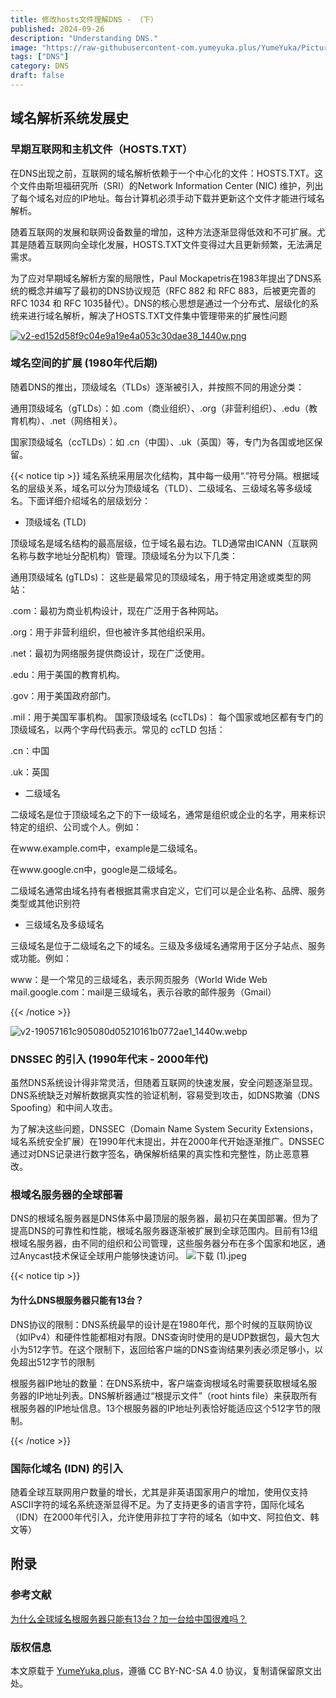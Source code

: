 ```yaml
---
title: 修改hosts文件理解DNS - （下）
published: 2024-09-26
description: "Understanding DNS."
image: "https://raw-githubusercontent-com.yumeyuka.plus/YumeYuka/PictureBed/Yume/2025/07/1751824445398.webp"
tags: ["DNS"]
category: DNS
draft: false
---
```



## 域名解析系统发展史

### 早期互联网和主机文件（HOSTS.TXT）

在DNS出现之前，互联网的域名解析依赖于一个中心化的文件：HOSTS.TXT。这个文件由斯坦福研究所（SRI）的Network Information Center (NIC) 维护，列出了每个域名对应的IP地址。每台计算机必须手动下载并更新这个文件才能进行域名解析。

随着互联网的发展和联网设备数量的增加，这种方法逐渐显得低效和不可扩展。尤其是随着互联网向全球化发展，HOSTS.TXT文件变得过大且更新频繁，无法满足需求。

为了应对早期域名解析方案的局限性，Paul Mockapetris在1983年提出了DNS系统的概念并编写了最初的DNS协议规范（RFC 882 和 RFC 883，后被更完善的RFC 1034 和 RFC 1035替代）。DNS的核心思想是通过一个分布式、层级化的系统来进行域名解析，解决了HOSTS.TXT文件集中管理带来的扩展性问题

[![v2-ed152d58f9c04e9a19e4a053c30dae38_1440w.png](https://img.nightrainmilkyway.cn/img/v2-ed152d58f9c04e9a19e4a053c30dae38_1440w.png)](https://img.nightrainmilkyway.cn/img/v2-ed152d58f9c04e9a19e4a053c30dae38_1440w.png)

### 域名空间的扩展 (1980年代后期)

随着DNS的推出，顶级域名（TLDs）逐渐被引入，并按照不同的用途分类：

通用顶级域名（gTLDs）：如 .com（商业组织）、.org（非营利组织）、.edu（教育机构）、.net（网络相关）。

国家顶级域名（ccTLDs）：如 .cn（中国）、.uk（英国）等，专门为各国或地区保留。

{{< notice tip >}}
域名系统采用层次化结构，其中每一级用“.”符号分隔。根据域名的层级关系，域名可以分为顶级域名（TLD）、二级域名、三级域名等多级域名。下面详细介绍域名的层级划分：

* 顶级域名 (TLD)

顶级域名是域名结构的最高层级，位于域名最右边。TLD通常由ICANN（互联网名称与数字地址分配机构）管理。顶级域名分为以下几类：

通用顶级域名 (gTLDs)： 这些是最常见的顶级域名，用于特定用途或类型的网站：

.com：最初为商业机构设计，现在广泛用于各种网站。

.org：用于非营利组织，但也被许多其他组织采用。

.net：最初为网络服务提供商设计，现在广泛使用。

.edu：用于美国的教育机构。

.gov：用于美国政府部门。

.mil：用于美国军事机构。
国家顶级域名 (ccTLDs)： 每个国家或地区都有专门的顶级域名，以两个字母代码表示。常见的 ccTLD 包括：

.cn：中国

.uk：英国

*  二级域名

二级域名是位于顶级域名之下的下一级域名，通常是组织或企业的名字，用来标识特定的组织、公司或个人。例如：

在www.example.com中，example是二级域名。

在www.google.cn中，google是二级域名。


二级域名通常由域名持有者根据其需求自定义，它们可以是企业名称、品牌、服务类型或其他识别符

* 三级域名及多级域名

三级域名是位于二级域名之下的域名。三级及多级域名通常用于区分子站点、服务或功能。例如：

www：是一个常见的三级域名，表示网页服务（World Wide Web
mail.google.com：mail是三级域名，表示谷歌的邮件服务（Gmail）

{{< /notice >}}

![v2-19057161c905080d05210161b0772ae1_1440w.webp](https://img.nightrainmilkyway.cn/img/v2-19057161c905080d05210161b0772ae1_1440w.webp)

### DNSSEC 的引入 (1990年代末 - 2000年代)

虽然DNS系统设计得非常灵活，但随着互联网的快速发展，安全问题逐渐显现。DNS系统缺乏对解析数据真实性的验证机制，容易受到攻击，如DNS欺骗（DNS Spoofing）和中间人攻击。

为了解决这些问题，DNSSEC（Domain Name System Security Extensions，域名系统安全扩展）在1990年代末提出，并在2000年代开始逐渐推广。DNSSEC通过对DNS记录进行数字签名，确保解析结果的真实性和完整性，防止恶意篡改。

### 根域名服务器的全球部署

DNS的根域名服务器是DNS体系中最顶层的服务器，最初只在美国部署。但为了提高DNS的可靠性和性能，根域名服务器逐渐被扩展到全球范围内。目前有13组根域名服务器，由不同的组织和公司管理，这些服务器分布在多个国家和地区，通过Anycast技术保证全球用户能够快速访问。
![下载 (1).jpeg](https://img.nightrainmilkyway.cn/img/%E4%B8%8B%E8%BD%BD%20(1).jpeg)


{{< notice tip >}}
#### 为什么DNS根服务器只能有13台？

DNS协议的限制：DNS系统最早的设计是在1980年代，那个时候的互联网协议（如IPv4）和硬件性能都相对有限。DNS查询时使用的是UDP数据包，最大包大小为512字节。在这个限制下，返回给客户端的DNS查询结果列表必须足够小，以免超出512字节的限制

根服务器IP地址的数量：在DNS系统中，客户端查询根域名时需要获取根域名服务器的IP地址列表。DNS解析器通过“根提示文件”（root hints file）来获取所有根服务器的IP地址信息。13个根服务器的IP地址列表恰好能适应这个512字节的限制。

{{< /notice >}}

### 国际化域名 (IDN) 的引入

随着全球互联网用户数量的增长，尤其是非英语国家用户的增加，使用仅支持ASCII字符的域名系统逐渐显得不足。为了支持更多的语言字符，国际化域名（IDN）在2000年代引入，允许使用非拉丁字符的域名（如中文、阿拉伯文、韩文等）

## 附录

### 参考文献
[为什么全球域名根服务器只能有13台？加一台给中国很难吗？](https://zhuanlan.zhihu.com/p/361668909?utm_id=0)
### 版权信息

本文原载于 [YumeYuka.plus](https://YumeYuka.plus)，遵循 CC BY-NC-SA 4.0 协议，复制请保留原文出处。